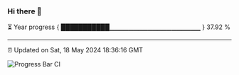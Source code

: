 ### Hi there 👋

⏳ Year progress { ███████████▁▁▁▁▁▁▁▁▁▁▁▁▁▁▁▁▁▁▁ } 37.92 %

---

⏰ Updated on Sat, 18 May 2024 18:36:16 GMT

![Progress Bar CI](https://github.com/IshwaranRudhara/GIT-ACTION/workflows/Progress%20Bar%20CI/badge.svg)
